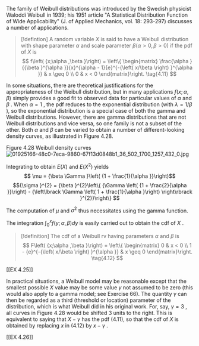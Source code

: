 The family of Weibull distributions was introduced by the Swedish physicist Waloddi Weibull in 1939; his 1951 article "A Statistical Distribution Function of Wide Applicability" (J. of Applied Mechanics, vol. 18: 293-297) discusses a number of applications.

> [!defintion]
> A random variable $X$ is said to have a Weibull distribution with shape parameter $\alpha$ and scale parameter $\beta \left( {\alpha > 0,\beta > 0}\right)$ if the pdf of $X$ is
> $$
> f\left( {x;\alpha ,\beta }\right) = \left\{ \begin{matrix} \frac{\alpha }{{\beta }^{\alpha }}{x}^{\alpha - 1}{e}^{-{\left( x/\beta \right) }^{\alpha }} & x \geq 0 \\ 0 & x < 0 \end{matrix}\right. \tag{4.11}
> $$

In some situations, there are theoretical justifications for the appropriateness of the Weibull distribution, but in many applications $f\left( {x;\alpha ,\beta }\right)$ simply provides a good fit to observed data for particular values of $\alpha$ and $\beta$ . When $\alpha = 1$ , the pdf reduces to the exponential distribution (with $\lambda = 1/\beta$ ), so the exponential distribution is a special case of both the gamma and Weibull distributions. However, there are gamma distributions that are not Weibull distributions and vice versa, so one family is not a subset of the other. Both $\alpha$ and $\beta$ can be varied to obtain a number of different-looking density curves, as illustrated in Figure 4.28.

Figure 4.28 
Weibull density curves
![01925166-48c0-7eca-9860-67f13d0848b1_36_502_1700_1257_432_0.jpg](images/01925166-48c0-7eca-9860-67f13d0848b1_36_502_1700_1257_432_0.jpg)


Integrating to obtain $E\left( X\right)$ and $E\left( {X}^{2}\right)$ yields
$$
\mu = {\beta \Gamma }\left( {1 + \frac{1}{\alpha }}\right)$$
$${\sigma }^{2} = {\beta }^{2}\left\{ {\Gamma \left( {1 + \frac{2}{\alpha }}\right) - {\left\lbrack \Gamma \left( 1 + \frac{1}{\alpha }\right) \right\rbrack }^{2}}\right\}
$$

The computation of $\mu$ and ${\sigma }^{2}$ thus necessitates using the gamma function.

The integration ${\int }_{0}^{x}f\left( {y;\alpha ,\beta }\right) {dy}$ is easily carried out to obtain the cdf of $X$ .

> [!definition]
> The cdf of a Weibull rv having parameters $\alpha$ and $\beta$ is
> $$
> F\left( {x;\alpha ,\beta }\right) = \left\{ \begin{matrix} 0 & x < 0 \\ 1 - {e}^{-{\left( x/\beta \right) }^{\alpha }} & x \geq 0 \end{matrix}\right. \tag{4.12}
> $$

[[EX 4.25]]

In practical situations, a Weibull model may be reasonable except that the smallest possible $X$ value may be some value $\gamma$ not assumed to be zero (this would also apply to a gamma model; see Exercise 66). The quantity $\gamma$ can then be regarded as a third (threshold or location) parameter of the distribution, which is what Weibull did in his original work. For, say, $\gamma = 3$ , all curves in Figure 4.28 would be shifted 3 units to the right. This is equivalent to saying that $X - \gamma$ has the pdf (4.11), so that the cdf of $X$ is obtained by replacing $x$ in (4.12) by $x - \gamma$ .

[[EX 4.26]]
